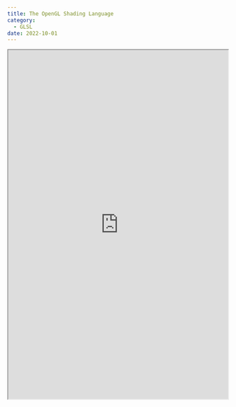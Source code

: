 ```yaml
---
title: The OpenGL Shading Language
category:
  - GLSL
date: 2022-10-01
---
```




<iframe src="https://registry.khronos.org/OpenGL/specs/gl/GLSLangSpec.1.20.pdf" width="100%" height="800px"></iframe>
<!-- <PDF url="https://registry.khronos.org/OpenGL/specs/gl/GLSLangSpec.1.20.pdf"></PDF> -->
